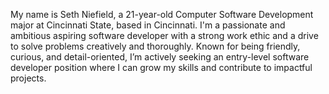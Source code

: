 My name is Seth Niefield, a 21-year-old Computer Software Development major at Cincinnati State, based in Cincinnati. I'm a passionate and ambitious aspiring software developer with a strong work ethic and a drive to solve problems creatively and thoroughly. Known for being friendly, curious, and detail-oriented, I’m actively seeking an entry-level software developer position where I can grow my skills and contribute to impactful projects.
